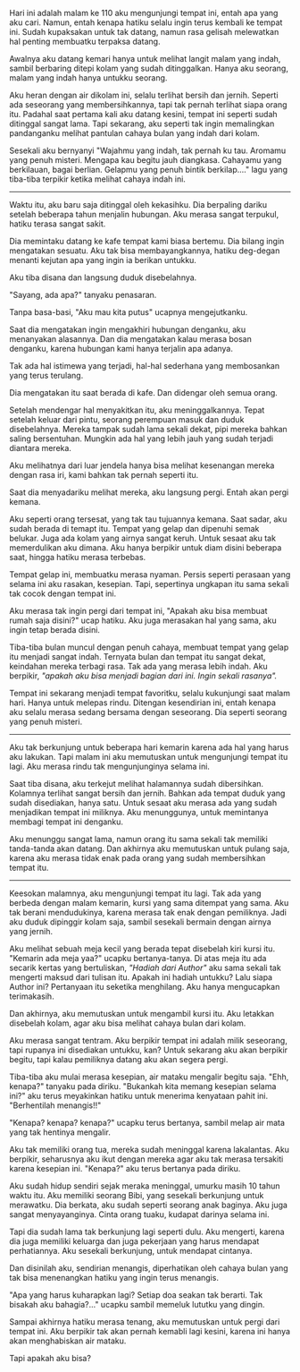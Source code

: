 Hari ini adalah malam ke 110 aku mengunjungi tempat ini, entah apa yang aku cari. Namun, entah kenapa hatiku selalu ingin terus kembali ke tempat ini. Sudah kupaksakan untuk tak datang, namun rasa gelisah melewatkan hal penting membuatku terpaksa datang.

Awalnya aku datang kemari hanya untuk melihat langit malam yang indah, sambil berbaring ditepi kolam yang sudah ditinggalkan. Hanya aku seorang, malam yang indah hanya untukku seorang.

Aku heran dengan air dikolam ini, selalu terlihat bersih dan jernih. Seperti ada seseorang yang membersihkannya, tapi tak pernah terlihat siapa orang itu. Padahal saat pertama kali aku datang kesini, tempat ini seperti sudah ditinggal sangat lama. Tapi sekarang, aku seperti tak ingin memalingkan pandanganku melihat pantulan cahaya bulan yang indah dari kolam.

Sesekali aku bernyanyi "Wajahmu yang indah, tak pernah ku tau. Aromamu yang penuh misteri. Mengapa kau begitu jauh diangkasa. Cahayamu yang berkilauan, bagai berlian. Gelapmu yang penuh bintik berkilap...." lagu yang tiba-tiba terpikir ketika melihat cahaya indah ini.

---

Waktu itu, aku baru saja ditinggal oleh kekasihku. Dia berpaling dariku setelah beberapa tahun menjalin hubungan. Aku merasa sangat terpukul, hatiku terasa sangat sakit.

Dia memintaku datang ke kafe tempat kami biasa bertemu. Dia bilang ingin mengatakan sesuatu. Aku tak bisa membayangkannya, hatiku deg-degan menanti kejutan apa yang ingin ia berikan untukku.

Aku tiba disana dan langsung duduk disebelahnya.

"Sayang, ada apa?" tanyaku penasaran.

Tanpa basa-basi, "Aku mau kita putus" ucapnya mengejutkanku.

Saat dia mengatakan ingin mengakhiri hubungan denganku, aku menanyakan alasannya. Dan dia mengatakan kalau merasa bosan denganku, karena hubungan kami hanya terjalin apa adanya.

Tak ada hal istimewa yang terjadi, hal-hal sederhana yang membosankan yang terus terulang.

Dia mengatakan itu saat berada di kafe. Dan didengar oleh semua orang.

Setelah mendengar hal menyakitkan itu, aku meninggalkannya. Tepat setelah keluar dari pintu, seorang perempuan masuk dan duduk disebelahnya. Mereka tampak sudah lama sekali dekat, pipi mereka bahkan saling bersentuhan. Mungkin ada hal yang lebih jauh yang sudah terjadi diantara mereka.

Aku melihatnya dari luar jendela hanya bisa melihat kesenangan mereka dengan rasa iri, kami bahkan tak pernah seperti itu. 

Saat dia menyadariku melihat mereka, aku langsung pergi. Entah akan pergi kemana.

Aku seperti orang tersesat, yang tak tau tujuannya kemana. Saat sadar, aku sudah berada di temapt itu. Tempat yang gelap dan dipenuhi semak belukar. Juga ada kolam yang airnya sangat keruh. Untuk sesaat aku tak memerdulikan aku dimana. Aku hanya berpikir untuk diam disini beberapa saat, hingga hatiku merasa terbebas.

Tempat gelap ini, membuatku merasa nyaman. Persis seperti perasaan yang selama ini aku rasakan, kesepian. Tapi, sepertinya ungkapan itu sama sekali tak cocok dengan tempat ini. 

Aku merasa tak ingin pergi dari tempat ini, "Apakah aku bisa membuat rumah saja disini?" ucap hatiku. Aku juga merasakan hal yang sama, aku ingin tetap berada disini.

Tiba-tiba bulan muncul dengan penuh cahaya, membuat tempat yang gelap itu menjadi sangat indah. Ternyata bulan dan tempat itu sangat dekat, keindahan mereka terbagi rasa. Tak ada yang merasa lebih indah. Aku berpikir, *"apakah aku bisa menjadi bagian dari ini. Ingin sekali rasanya".*

Tempat ini sekarang menjadi tempat favoritku, selalu kukunjungi saat malam hari. Hanya untuk melepas rindu. Ditengan kesendirian ini, entah kenapa aku selalu merasa sedang bersama dengan seseorang. Dia seperti seorang yang penuh misteri.

---

Aku tak berkunjung untuk beberapa hari kemarin karena ada hal yang harus aku lakukan. Tapi malam ini aku memutuskan untuk mengunjungi tempat itu lagi. Aku merasa rindu tak mengunjunginya selama ini.

Saat tiba disana, aku terkejut melihat halamannya sudah dibersihkan. Kolamnya terlihat sangat bersih dan jernih. Bahkan ada tempat duduk yang sudah disediakan, hanya satu. Untuk sesaat aku merasa ada yang sudah menjadikan tempat ini miliknya. Aku menunggunya, untuk memintanya membagi tempat ini denganku.

Aku menunggu sangat lama, namun orang itu sama sekali tak memiliki tanda-tanda akan datang. Dan akhirnya aku memutuskan untuk pulang saja, karena aku merasa tidak enak pada orang yang sudah membersihkan tempat itu.

---

Keesokan malamnya, aku mengunjungi tempat itu lagi. Tak ada yang berbeda dengan malam kemarin, kursi yang sama ditempat yang sama. Aku tak berani mendudukinya, karena merasa tak enak dengan pemiliknya. Jadi aku duduk dipinggir kolam saja, sambil sesekali bermain dengan airnya yang jernih.

Aku melihat sebuah meja kecil yang berada tepat disebelah kiri kursi itu. "Kemarin ada meja yaa?" ucapku bertanya-tanya. Di atas meja itu ada secarik kertas yang bertuliskan, *"Hadiah dari Author"* aku sama sekali tak mengerti maksud dari tulisan itu. Apakah ini hadiah untukku? Lalu siapa Author ini? Pertanyaan itu seketika menghilang. Aku hanya mengucapkan terimakasih.

Dan akhirnya, aku memutuskan untuk mengambil kursi itu. Aku letakkan disebelah kolam, agar aku bisa melihat cahaya bulan dari kolam.

Aku merasa sangat tentram. Aku berpikir tempat ini adalah milik seseorang, tapi rupanya ini disediakan untukku, kan? Untuk sekarang aku akan berpikir begitu, tapi kalau pemiliknya datang aku akan segera pergi.

Tiba-tiba aku mulai merasa kesepian, air mataku mengalir begitu saja. "Ehh, kenapa?" tanyaku pada diriku. "Bukankah kita memang kesepian selama ini?" aku terus meyakinkan hatiku untuk menerima kenyataan pahit ini. "Berhentilah menangis!!"

"Kenapa? kenapa? kenapa?" ucapku terus bertanya, sambil melap air mata yang tak hentinya mengalir.

Aku tak memiliki orang tua, mereka sudah meninggal karena lakalantas. Aku berpikir, seharusnya aku ikut dengan mereka agar aku tak merasa tersakiti karena kesepian ini. "Kenapa?" aku terus bertanya pada diriku.

Aku sudah hidup sendiri sejak meraka meninggal, umurku masih 10 tahun waktu itu. Aku memiliki seorang Bibi, yang sesekali berkunjung untuk merawatku. Dia berkata, aku sudah seperti seorang anak baginya. Aku juga sangat menyayanginya. Cinta orang tuaku, kudapat darinya selama ini.

Tapi dia sudah lama tak berkunjung lagi seperti dulu. Aku mengerti, karena dia juga memiliki keluarga dan juga pekerjaan yang harus mendapat perhatiannya. Aku sesekali berkunjung, untuk mendapat cintanya.

Dan disinilah aku, sendirian menangis, diperhatikan oleh cahaya bulan yang tak bisa menenangkan hatiku yang ingin terus menangis.

"Apa yang harus kuharapkan lagi? Setiap doa seakan tak berarti. Tak bisakah aku bahagia?..." ucapku sambil memeluk lututku yang dingin.

Sampai akhirnya hatiku merasa tenang, aku memutuskan untuk pergi dari tempat ini. Aku berpikir tak akan pernah kemabli lagi kesini, karena ini hanya akan menghabiskan air mataku. 

Tapi apakah aku bisa?